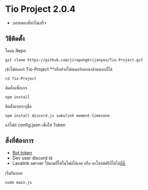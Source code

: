 # Tio Project 2.0.4
- บอทเพลงที่ทำไม่เสร็จ

## วิธีติดตั้ง
โคลน Repo
```
git clone https://github.com/jirapongSrijanyoo/Tio-Project.git
```
เข้าโฟลเดอร์ Tio-Project **หรือย้ายโฟลเดอร์ออกมาด้านนอกก็ได้
```
cd Tio-Project
```
ติดตั้งแพ็กเกจ
```
npm install 
```
ติดตั้งแบบระบุชื่อ
```
npm install discord.js sakulink moment-timezone
```
แก้ไฟล์ config.json เพื่อใส่ Token
## สิ่งที่ต้องการ
- [Bot token](https://discord.com/developers/applications)
- Dev user discord id
- Lavalink server ใช้ตามที่ให้ในไฟล์ได้เลย หรือ หาโฮสต์ฟรีก็ได้ได้[ที่นี่](https://lavalink.darrennathanael.com/NoSSL/lavalink-without-ssl/)

เริ่มรันบอท
```
node main.js
```
